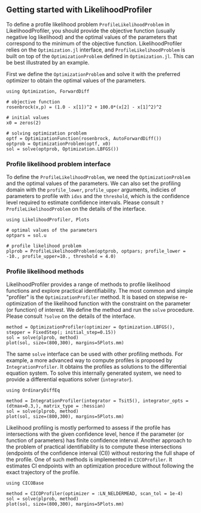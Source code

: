 ## Getting started with LikelihoodProfiler

To define a profile likelihood problem `ProfileLikelihoodProblem` in LikelihoodProfiler, you should provide the objective function (usually negative log likelihood) and the optimal values of the parameters that correspond to the minimum of the objective function. LikelihoodProfiler relies on the `Optimization.jl` interface, and `ProfileLikelihoodProblem` is built on top of the `OptimizationProblem` defined in `Optimization.jl`. This can be best illustrated by an example.

First we define the `OptimizationProblem` and solve it with the preferred optimizer to obtain the optimal values of the parameters. 

```@example example-1
using Optimization, ForwardDiff

# objective function
rosenbrock(x,p) = (1.0 - x[1])^2 + 100.0*(x[2] - x[1]^2)^2

# initial values
x0 = zeros(2)

# solving optimization problem
optf = OptimizationFunction(rosenbrock, AutoForwardDiff())
optprob = OptimizationProblem(optf, x0)
sol = solve(optprob, Optimization.LBFGS())
```

### Profile likelihood problem interface

To define the `ProfileLikelihoodProblem`, we need the `OptimizationProblem` and the optimal values of the parameters. We can also set the profiling domain with the `profile_lower`, `profile_upper` arguments, indicies of parameters to profile with `idxs` and the `threshold`, which is the confidence level required to estimate confidence intervals. Please consult `?ProfileLikelihoodProblem` on the details of the interface.

```@example example-1
using LikelihoodProfiler, Plots

# optimal values of the parameters
optpars = sol.u

# profile likelihood problem
plprob = ProfileLikelihoodProblem(optprob, optpars; profile_lower = -10., profile_upper=10., threshold = 4.0)
```

### Profile likelihood methods

LikelihoodProfiler provides a range of methods to profile likelihood functions and explore practical identifiability. The most common and simple "profiler" is the `OptimizationProfiler` method. It is based on stepwise re-optimization of the likelihood function with the constraint on the parameter (or function) of interest. We define the method and run the `solve` procedure. Please consult `?solve` on the details of the interface.

```@example example-1
method = OptimizationProfiler(optimizer = Optimization.LBFGS(), stepper = FixedStep(; initial_step=0.15))
sol = solve(plprob, method)
plot(sol, size=(800,300), margins=5Plots.mm)
```

The same `solve` interface can be used with other profiling methods. For example, a more advanced way to compute profiles is proposed by `IntegrationProfiler`. It obtains the profiles as solutions to the differential equation system. To solve this internally generated system, we need to provide a differential equations solver (`integrator`).

```@example example-1
using OrdinaryDiffEq

method = IntegrationProfiler(integrator = Tsit5(), integrator_opts = (dtmax=0.3,), matrix_type = :hessian)
sol = solve(plprob, method)
plot(sol, size=(800,300), margins=5Plots.mm)
```
Likelihood profiling is mostly performed to assess if the profile has intersections with the given confidence level, hence if the parameter (or function of parameters) has finite confidence interval. Another approach to the problem of practical identifiability is to compute these intersections (endpoints of the confidence interval (CI)) without restoring the full shape of the profile. One of such methods is implemented in `CICOProfiler`. It estimates CI endpoints with an optimization procedure without following the exact trajectory of the profile. 

```@example example-1
using CICOBase

method = CICOProfiler(optimizer = :LN_NELDERMEAD, scan_tol = 1e-4)
sol = solve(plprob, method)
plot(sol, size=(800,300), margins=5Plots.mm)
```